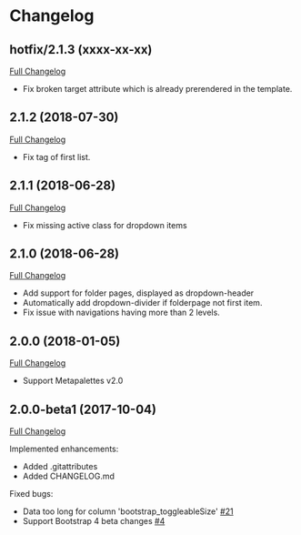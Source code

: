 
Changelog
=========

hotfix/2.1.3 (xxxx-xx-xx)
-------------------------

[Full Changelog](https://github.com/contao-bootstrap/navbar/compare/2.1.2...hotfix/2.1.3)

 - Fix broken target attribute which is already prerendered in the template.


2.1.2 (2018-07-30)
------------------

[Full Changelog](https://github.com/contao-bootstrap/navbar/compare/2.1.1...2.1.2)

 - Fix tag of first list.
 

2.1.1 (2018-06-28)
------------------

[Full Changelog](https://github.com/contao-bootstrap/navbar/compare/2.1.0...2.1.1)

 - Fix missing active class for dropdown items


2.1.0 (2018-06-28)
------------------

[Full Changelog](https://github.com/contao-bootstrap/navbar/compare/2.0.0...2.1.0)

 - Add support for folder pages, displayed as dropdown-header
 - Automatically add dropdown-divider if folderpage not first item.
 - Fix issue with navigations having more than 2 levels.

2.0.0 (2018-01-05)
------------------

[Full Changelog](https://github.com/contao-bootstrap/navbar/compare/2.0.0-beta...2.0.0)

 - Support Metapalettes v2.0

2.0.0-beta1 (2017-10-04)
------------------------

[Full Changelog](https://github.com/contao-bootstrap/navbar/compare/2.0.0-alpha1...2.0.0-beta1)

Implemented enhancements:

 - Added .gitattributes
 - Added CHANGELOG.md

Fixed bugs:

 - Data too long for column 'bootstrap_toggleableSize' [#21](https://github.com/contao-bootstrap/core/issues/21)
 - Support Bootstrap 4 beta changes [#4](https://github.com/contao-bootstrap/navbar/issues/4)
